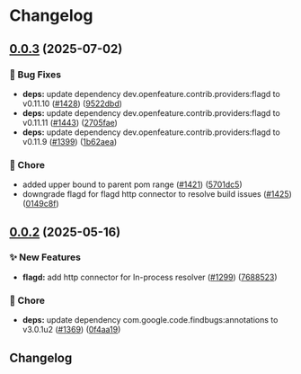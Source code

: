 # Changelog

## [0.0.3](https://github.com/open-feature/java-sdk-contrib/compare/dev.openfeature.contrib.tools.flagdhttpconnector-v0.0.2...dev.openfeature.contrib.tools.flagdhttpconnector-v0.0.3) (2025-07-02)


### 🐛 Bug Fixes

* **deps:** update dependency dev.openfeature.contrib.providers:flagd to v0.11.10 ([#1428](https://github.com/open-feature/java-sdk-contrib/issues/1428)) ([9522dbd](https://github.com/open-feature/java-sdk-contrib/commit/9522dbd3300f70962f9b60399c927b61e80186e0))
* **deps:** update dependency dev.openfeature.contrib.providers:flagd to v0.11.11 ([#1443](https://github.com/open-feature/java-sdk-contrib/issues/1443)) ([2705fae](https://github.com/open-feature/java-sdk-contrib/commit/2705fae23b48e109438d46e91103430ca01e3800))
* **deps:** update dependency dev.openfeature.contrib.providers:flagd to v0.11.9 ([#1399](https://github.com/open-feature/java-sdk-contrib/issues/1399)) ([1b62aea](https://github.com/open-feature/java-sdk-contrib/commit/1b62aea7eab20efbe706abac299092c19c2bd76a))


### 🧹 Chore

* added upper bound to parent pom range ([#1421](https://github.com/open-feature/java-sdk-contrib/issues/1421)) ([5701dc5](https://github.com/open-feature/java-sdk-contrib/commit/5701dc5b1b89ee0f245df9ea6284b5d327f40992))
* downgrade flagd for flagd http connector to resolve build issues ([#1425](https://github.com/open-feature/java-sdk-contrib/issues/1425)) ([0149c8f](https://github.com/open-feature/java-sdk-contrib/commit/0149c8fbe96a5e25ef6a5bb1c939e625e94c0821))

## [0.0.2](https://github.com/open-feature/java-sdk-contrib/compare/dev.openfeature.contrib.tools.flagdhttpconnector-v0.0.1...dev.openfeature.contrib.tools.flagdhttpconnector-v0.0.2) (2025-05-16)


### ✨ New Features

* **flagd:** add http connector for In-process resolver ([#1299](https://github.com/open-feature/java-sdk-contrib/issues/1299)) ([7688523](https://github.com/open-feature/java-sdk-contrib/commit/7688523669dd6f63cccf85a80bd1330a0c5d501f))


### 🧹 Chore

* **deps:** update dependency com.google.code.findbugs:annotations to v3.0.1u2 ([#1369](https://github.com/open-feature/java-sdk-contrib/issues/1369)) ([0f4aa19](https://github.com/open-feature/java-sdk-contrib/commit/0f4aa19ae359029e27b1ec0a9468bbfa347b0d78))

## Changelog
